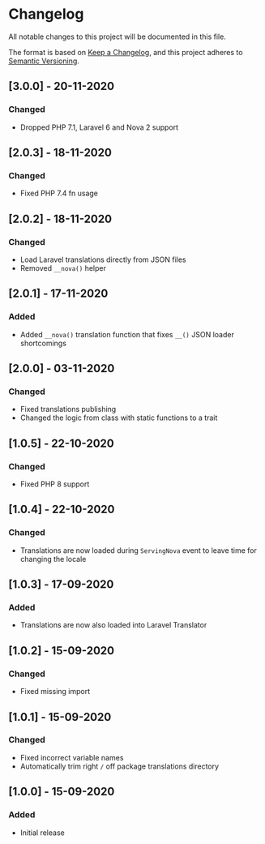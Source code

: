 # Changelog

All notable changes to this project will be documented in this file.

The format is based on [Keep a Changelog](https://keepachangelog.com/en/1.0.0/),
and this project adheres to [Semantic Versioning](https://semver.org/spec/v2.0.0.html).

## [3.0.0] - 20-11-2020

### Changed

- Dropped PHP 7.1, Laravel 6 and Nova 2 support

## [2.0.3] - 18-11-2020

### Changed

- Fixed PHP 7.4 fn usage

## [2.0.2] - 18-11-2020

### Changed

- Load Laravel translations directly from JSON files
- Removed `__nova()` helper

## [2.0.1] - 17-11-2020

### Added

- Added `__nova()` translation function that fixes `__()` JSON loader shortcomings

## [2.0.0] - 03-11-2020

### Changed

- Fixed translations publishing
- Changed the logic from class with static functions to a trait

## [1.0.5] - 22-10-2020

### Changed

- Fixed PHP 8 support

## [1.0.4] - 22-10-2020

### Changed

- Translations are now loaded during `ServingNova` event to leave time for changing the locale

## [1.0.3] - 17-09-2020

### Added

- Translations are now also loaded into Laravel Translator

## [1.0.2] - 15-09-2020

### Changed

- Fixed missing import

## [1.0.1] - 15-09-2020

### Changed

- Fixed incorrect variable names
- Automatically trim right `/` off package translations directory

## [1.0.0] - 15-09-2020

### Added

- Initial release
